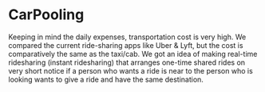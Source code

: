 # CarPooling
 Keeping in mind the daily expenses, transportation cost is very high. We compared the current ride-sharing apps like Uber &amp; Lyft, but the cost is comparatively the same as the taxi/cab. We got an idea of making real-time ridesharing (instant ridesharing) that arranges one-time shared rides on very short notice if a person who wants a ride is near to the person who is looking wants to give a ride and have the same destination.
